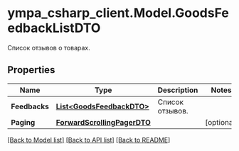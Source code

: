 # ympa_csharp_client.Model.GoodsFeedbackListDTO
Список отзывов о товарах. 

## Properties

Name | Type | Description | Notes
------------ | ------------- | ------------- | -------------
**Feedbacks** | [**List&lt;GoodsFeedbackDTO&gt;**](GoodsFeedbackDTO.md) | Список отзывов. | 
**Paging** | [**ForwardScrollingPagerDTO**](ForwardScrollingPagerDTO.md) |  | [optional] 

[[Back to Model list]](../README.md#documentation-for-models) [[Back to API list]](../README.md#documentation-for-api-endpoints) [[Back to README]](../README.md)

